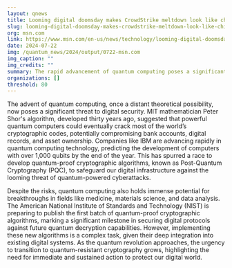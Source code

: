 ```yaml
---
layout: qnews
title: Looming digital doomsday makes CrowdStrike meltdown look like child’s play
slug: looming-digital-doomsday-makes-crowdstrike-meltdown-look-like-childs-play
org: msn.com
link: https://www.msn.com/en-us/news/technology/looming-digital-doomsday-makes-crowdstrike-meltdown-look-like-child-s-play/ar-BB1qpd2M
date: 2024-07-22
img: /quantum_news/2024/output/0722-msn.com
img_caption: ""
img_credits: ""
summary: The rapid advancement of quantum computing poses a significant threat to digital security, necessitating the urgent development and implementation of quantum-proof cryptographic algorithms to protect critical digital infrastructure.
organizations: []
threshold: 80
---
```


The advent of quantum computing, once a distant theoretical possibility, now poses a significant threat to digital security. MIT mathematician Peter Shor's algorithm, developed thirty years ago, suggested that powerful quantum computers could eventually crack most of the world’s cryptographic codes, potentially compromising bank accounts, digital records, and asset ownership. Companies like IBM are advancing rapidly in quantum computing technology, predicting the development of computers with over 1,000 qubits by the end of the year. This has spurred a race to develop quantum-proof cryptographic algorithms, known as Post-Quantum Cryptography (PQC), to safeguard our digital infrastructure against the looming threat of quantum-powered cyberattacks.

Despite the risks, quantum computing also holds immense potential for breakthroughs in fields like medicine, materials science, and data analysis. The American National Institute of Standards and Technology (NIST) is preparing to publish the first batch of quantum-proof cryptographic algorithms, marking a significant milestone in securing digital protocols against future quantum decryption capabilities. However, implementing these new algorithms is a complex task, given their deep integration into existing digital systems. As the quantum revolution approaches, the urgency to transition to quantum-resistant cryptography grows, highlighting the need for immediate and sustained action to protect our digital world.